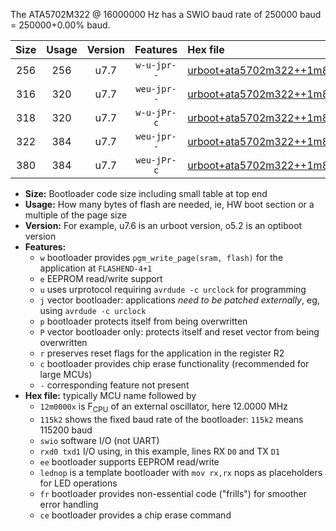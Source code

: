 The ATA5702M322 @ 16000000 Hz has a SWIO baud rate of 250000 baud = 250000+0.00% baud.

|Size|Usage|Version|Features|Hex file|
|:-:|:-:|:-:|:-:|:--|
|256|256|u7.7|`w-u-jpr--`|[urboot+ata5702m322++1m8432x+++28k8_swio_rxb0_txb1_lednop.hex](https://raw.githubusercontent.com/stefanrueger/urboot.hex/main/mcus/ata5702m322/external_oscillator/fcpu++1m8432_Hz/br+++28k8_bps/urboot+ata5702m322++1m8432x+++28k8_swio_rxb0_txb1_lednop.hex)|
|316|320|u7.7|`weu-jpr--`|[urboot+ata5702m322++1m8432x+++28k8_swio_rxb0_txb1_ee.hex](https://raw.githubusercontent.com/stefanrueger/urboot.hex/main/mcus/ata5702m322/external_oscillator/fcpu++1m8432_Hz/br+++28k8_bps/urboot+ata5702m322++1m8432x+++28k8_swio_rxb0_txb1_ee.hex)|
|318|320|u7.7|`w-u-jPr-c`|[urboot+ata5702m322++1m8432x+++28k8_swio_rxb0_txb1_lednop_fr_ce.hex](https://raw.githubusercontent.com/stefanrueger/urboot.hex/main/mcus/ata5702m322/external_oscillator/fcpu++1m8432_Hz/br+++28k8_bps/urboot+ata5702m322++1m8432x+++28k8_swio_rxb0_txb1_lednop_fr_ce.hex)|
|322|384|u7.7|`weu-jpr--`|[urboot+ata5702m322++1m8432x+++28k8_swio_rxb0_txb1_ee_lednop.hex](https://raw.githubusercontent.com/stefanrueger/urboot.hex/main/mcus/ata5702m322/external_oscillator/fcpu++1m8432_Hz/br+++28k8_bps/urboot+ata5702m322++1m8432x+++28k8_swio_rxb0_txb1_ee_lednop.hex)|
|380|384|u7.7|`weu-jPr-c`|[urboot+ata5702m322++1m8432x+++28k8_swio_rxb0_txb1_ee_lednop_fr_ce.hex](https://raw.githubusercontent.com/stefanrueger/urboot.hex/main/mcus/ata5702m322/external_oscillator/fcpu++1m8432_Hz/br+++28k8_bps/urboot+ata5702m322++1m8432x+++28k8_swio_rxb0_txb1_ee_lednop_fr_ce.hex)|

- **Size:** Bootloader code size including small table at top end
- **Usage:** How many bytes of flash are needed, ie, HW boot section or a multiple of the page size
- **Version:** For example, u7.6 is an urboot version, o5.2 is an optiboot version
- **Features:**
  + `w` bootloader provides `pgm_write_page(sram, flash)` for the application at `FLASHEND-4+1`
  + `e` EEPROM read/write support
  + `u` uses urprotocol requiring `avrdude -c urclock` for programming
  + `j` vector bootloader: applications *need to be patched externally*, eg, using `avrdude -c urclock`
  + `p` bootloader protects itself from being overwritten
  + `P` vector bootloader only: protects itself and reset vector from being overwritten
  + `r` preserves reset flags for the application in the register R2
  + `c` bootloader provides chip erase functionality (recommended for large MCUs)
  + `-` corresponding feature not present
- **Hex file:** typically MCU name followed by
  + `12m0000x` is F<sub>CPU</sub> of an external oscillator, here 12.0000 MHz
  + `115k2` shows the fixed baud rate of the bootloader: `115k2` means 115200 baud
  + `swio` software I/O (not UART)
  + `rxd0 txd1` I/O using, in this example, lines RX `D0` and TX `D1`
  + `ee` bootloader supports EEPROM read/write
  + `lednop` is a template bootloader with `mov rx,rx` nops as placeholders for LED operations
  + `fr` bootloader provides non-essential code ("frills") for smoother error handling
  + `ce` bootloader provides a chip erase command

